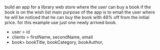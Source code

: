 build an app for a library web store where the user can buy a book if the book is on the wish list
main purpose of the app is to email the user where he will be noticed that he can buy the book with 48% off from the initial price.
for this example use just one newly arrived book.

- user > id
- clients > firstName, secondName, email
- book> bookTitle, bookCategory, bookAuthor, 